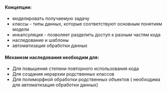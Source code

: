#### Концепции:
- моделировать получаемую задачу
- классы - типы данных, которые соответствуют основным понятиям модели
- инкапсуляция - позволяет разделить доступ к разным частям кода
- наследование и шаблоны
- автоматизация обработки данных 

#### Механизм наследования необходим для:
- Для повышения степени повторного использования кода 
- Для создания иерархии родственных классов 
- Для полиморфной обработки родственных объектов ( необходима для автоматизация обработки данных)



